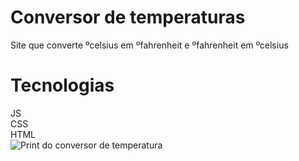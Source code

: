# Conversor de temperaturas
Site que converte ºcelsius em ºfahrenheit e ºfahrenheit em ºcelsius

# Tecnologias
JS <br>
CSS <br>
HTML
<br>
![Print do conversor de temperatura](https://user-images.githubusercontent.com/110204713/224399789-7c5ebd0b-737c-49b9-ab39-e67fda35ce14.png)
